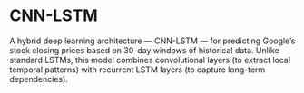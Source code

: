 # CNN-LSTM
A hybrid deep learning architecture — CNN-LSTM — for predicting Google’s stock closing prices based on 30-day windows of historical data. Unlike standard LSTMs, this model combines convolutional layers (to extract local temporal patterns) with recurrent LSTM layers (to capture long-term dependencies).
